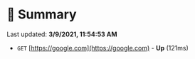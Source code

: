 # 📖 Summary
Last updated: **3/9/2021, 11:54:53 AM**

- `GET` [https://google.com](https://google.com) - **Up** (121ms)
